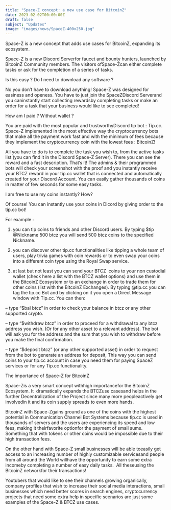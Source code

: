 ```yaml
---
title: "Space-Z concept: a new use case for BitcoinZ"
date: 2023-02-02T00:00:00Z
draft: false
subject: "Updates"
image: "images/news/SpaceZ-400x250.jpg"
---
```


Space-Z is a new concept that adds use cases for BitcoinZ, expanding its ecosystem.

Space-Z is a new Discord Serverfor faucet and bounty hunters, launched by BitcoinZ Community members. The visitors ofSpace-Zcan either complete tasks or ask for the completion of a series of tasks.

Is this easy ? Do I need to download any software ?

No you don’t have to download anything! Space-Z was designed for easiness and openess. You have to just join the SpaceZDiscord Serverand you caninstantly start collecting rewardsby completing tasks or make an order for a task that your business would like to see completed!

How am I paid ? Without wallet ?

You are paid with the most popular and trustworthyDiscord tip bot : Tip.cc. Space-Z implemented in the most effective way the cryptocurrency bots that make all the payment work fast and with the minimum of fees because they implement the cryptocurrency coin with the lowest fees : BitcoinZ!

All you have to do is to complete the task you wish to, from the active tasks list (you can find it in the Discord Space-Z Server). There you can see the reward and a fast description. That’s it! The admins & their programmed bots will check your screenshot with the proof and you instantly receive your BTCZ reward in your tip.cc wallet that is connected and automatically created for your Discord Account. You can easily gather thousands of coins in matter of few seconds for some easy tasks.

I am free to use my coins instantly? How?

Of course! You can instantly use your coins in Dicord by giving order to the tip.cc bot!

For example :

1) you can tip coins to friends and other Discord users. By typing $tip @Nickname 500 btcz you will send 500 btcz coins to the specified Nickname.

2) you can discover other tip.cc functionalities like tipping a whole team of users, play trivia games with coin rewards or to even swap your coins into a different coin type using the Royal Swap service.

3) at last but not least you can send your BTCZ  coins to your non custodial wallet (check here a list with the BTCZ wallet options) and use them in the BitcoinZ Ecosystem or to an exchange in order to trade them for other coins (list with the BitcoinZ Exchanges). By typing @tip.cc you can tag the tip.cc Bot and by clicking on it you open a Direct Message window with Tip.cc. You can then:

– type “$bal btcz” in order to check your balance in btcz or any other supported crypto.

– type “$withdraw btcz” in order to proceed for a withdrawal to any btcz address you wish. (Or for any other asset to a relevant address). The bot will ask you for the address and the sum that you wish to withdraw before you make the final confirmation.

– type “$deposit btcz” (or any other supported asset) in order to request from the bot to generate an address for deposit, This way you can send coins to your tip.cc account in case you need them for paying SpaceZ services or for any Tip.cc functionality.

The importance of Space-Z for BitcoinZ

Space-Zis a very smart concept withhigh importancefor the BitcoinZ Ecosystem. It  dramatically expands the BTCZuse casesand helps in the further Decentralization of the Project since many more peopleactively get involvedin it and its coin supply spreads to even more hands.

BitcoinZ with Space-Zgains ground as one of the coins with the highest potential in Communication Channel Bot Systems because tip.cc is used in thousands of servers and the users are experiencing its speed and low fees, making it theirfavorite optionfor the payment of small sums. Something that with tokens or other coins would be impossible due to their high transaction fees.

On the other hand with Space-Z small businesses will be able toeasily get access to an increasing number of highly customizable servicesand people from all around the World willhave the opportunity to earn some extra incomeby completing a number of easy daily tasks.  All theseusing the BitcoinZ networkfor their transactions!

Youtubers that would like to see their channels growing organically, company profiles that wish to increase their social media interactions, small businesses which need better scores in search engines, cryptocurrency projects that need some extra help in specific scenarios are just some examples of the Space-Z & BTCZ use cases.
